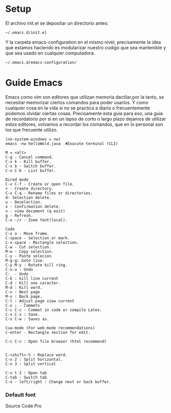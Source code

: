 # Setup
El archivo init.el se depositar un directorio antes:
~~~
~/.emacs.d/init.el
~~~
Y la carpeta emacs-configuration en el mismo nivel, precisamente la idea que estamos haciendo 
es modularizar nuestro codigo que sea mantenible y que sea usado en cualquier computadora.

~~~
~/.emacs.d/emacs-configuration/
~~~

# Guide Emacs
Emacs como vim son editores que utilizan memoria dactilar,por la tanto, se necesitar memorizar ciertos comandos para poder usarlos. Y como cualquier cosa en la vida si no se practica a diario o frecuentemente podemos olvidar ciertas cosas. Precisamente esta guia para eso, una guia de recordatorio por si en un lapso de corto o largo plazo dejamos de utilizar estos editores, volvamos a recordar los comandos, que en lo personal son los que frecuente utilizo.

~~~
(no-system-windows = nw)
emacs -nw helloWold.java  #Exacute terminal (CLI)

M = <alt>
C-g - Cancel command.
C-x k - Kill buffer.
C-x b - Switch buffer.
C-x C-b - List buffer.

Dired mode
C-x C-f - Create or open file.
+ - Create directory.
C-x C-q - Rename files or directories.
d- Selection delete.
u - Deselection.
x - Confirmation delete.
v - view document (q exit)
g - Refresh.
C-x -/+ - Zoom font(local).

Code 
C-x o - Move frame.
C-space - Selection or mark.
C-x-space - Rectangle selection.
C-w - Cut selection.
M-w - Copy selection.
C-y - Paste selecion
M-g-g: Goto line.
C-y M-y - Rotate kill ring.
C-x-u - Undo
C-_ - Undo 
C-k : kill line current
C-d : Kill one caracter.
M-d : Kill word.
C-v : Next page
M-v : Back page.
C-l : Adjust page view current
C-x ; - Commets
C-c C-c - Commet in code or compile Latex.
C-x C-s : Save.
C-x C-w : Saves as.

Cua-mode (For web-mode recommendations)
C-enter - Rectangle section for edit.

C-c C-v : Open file browser (html recommend)


C-<shift>-% : Replace word.
C-x 2 : Split horizontal.
C-x 3 : Split vertical

C-x t 2 : Open tab
C-tab - Switch tab
C-x - left/right : Change next or back buffer.

~~~
### Default font
Source Code Pro 
